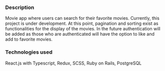 ### Description
Movie app where users can search for their favorite movies. Currently, this project is under development. At this point, pagination and sorting exist as functionalities for the display of the movies. In the future authentication will be added as those who are authenticated will have the option to like and add to favorite movies.
### Technologies used
React.js with Typescript, Redux, SCSS, Ruby on Rails, PostgreSQL
